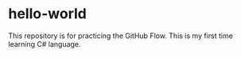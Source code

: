 # hello-world
This repository is for practicing the GitHub Flow.
This is my first time learning C# language.
